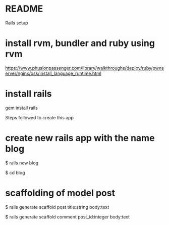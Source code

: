 # README

Rails setup

# install rvm, bundler and ruby using rvm
https://www.phusionpassenger.com/library/walkthroughs/deploy/ruby/ownserver/nginx/oss/install_language_runtime.html 

# install rails
gem install rails



Steps followed to create this app

# create new rails app with the name blog
$ rails new blog

$ cd blog
# scaffolding of model post
$ rails generate scaffold post title:string body:text

$ rails generate scaffold comment post_id:integer body:text
